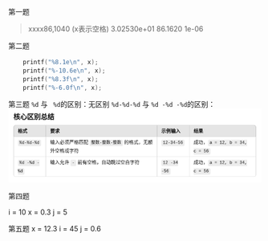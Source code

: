 第一题
> xxxx86,1040 (x表示空格)
> 3.02530e+01
> 86.1620
> 1e-06
>

第二题
```c
    printf("%8.1e\n", x);
    printf("%-10.6e\n", x);
    printf("%8.3f\n", x);
    printf("%-6.0f\n", x);
```

第三题
`%d` 与 ` %d`的区别：无区别
`%d-%d-%d` 与 `%d -%d -%d`的区别：![alt text](第三题.png)

第四题

i = 10
x = 0.3
j = 5

第五题
x = 12.3
i = 45
j = 0.6

